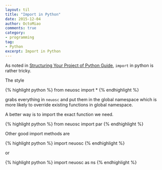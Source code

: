 ```yaml
---
layout: til
title: "Import in Python"
date: 2015-12-04
author: OctoMiao
comments: true
category:
- programming
tag:
- Python
excerpt: Import in Python
---
```



As noted in [Structuring Your Project of Python Guide](http://docs.python-guide.org/en/latest/writing/structure/), `import` in python is rather tricky.

The style

{% highlight python %}
from neuosc import *
{% endhighlight %}

grabs everything in `neuosc` and put them in the global namespace which is more likely to override existing functions in global namespace.

A better way is to import the exact function we need.

{% highlight python %}
from neuosc import par
{% endhighlight %}

Other good import methods are

{% highlight python %}
import neuosc
{% endhighlight %}

or

{% highlight python %}
import neuosc as ns
{% endhighlight %}
